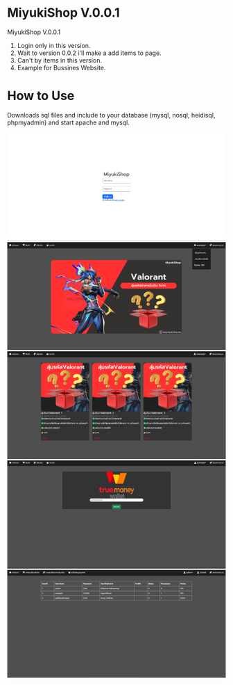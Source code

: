# MiyukiShop V.0.0.1

MiyukiShop V.0.0.1 

 1. Login only in this version.
 2. Wait to version 0.0.2 i'll make a add items to page.
 3. Can't by items in this version.
 4. Example for Bussines Website.

# How to Use
Downloads sql files and include to your database (mysql, nosql, heidisql, phpmyadmin) and start apache and mysql.

<img src="pre/login.png">
<img src="pre/home.png">
<img src="pre/stock.png">
<img src="pre/topup.png">
<img src="pre/admin.png">
